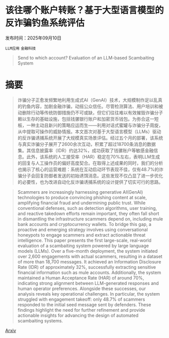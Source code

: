 # 该往哪个账户转账？基于大型语言模型的反诈骗钓鱼系统评估

发布时间：2025年09月10日

`LLM应用` `金融科技`

> Send to which account? Evaluation of an LLM-based Scambaiting System

# 摘要

> 诈骗分子正愈发频繁地利用生成式AI（GenAI）技术，大规模制作足以乱真的钓鱼内容，加剧金融诈骗，动摇公众信任。尽管检测算法、用户培训和被动删除行动等传统防御措施仍不可或缺，但它们往往难以有效摧毁诈骗分子赖以生存的基础设施，包括钱骡银行账户和加密货币钱包。为弥合这一短板，一种主动且新兴的策略应运而生——利用对话式蜜罐与诈骗分子周旋，从中提取可操作的威胁情报。本文首次对基于大型语言模型（LLMs）驱动的反诈骗诱捕系统开展了大规模真实场景评估。经过五个月的部署，该系统与真实诈骗分子展开了2600余次互动，积累了超过18700条消息的数据集。其信息披露率（IDR）约达32%，成功获取了钱骡账户等敏感金融信息。此外，该系统的人工接受率（HAR）稳定在70%左右，表明LLM生成的回复与人工操作员的偏好高度契合。在取得上述成果的同时，我们的分析也揭示了核心的运营难题：系统在互动启动环节表现不佳，仅有48.7%的诈骗分子会回复防御者发送的初始诱饵消息。这些发现不仅凸显了进一步优化的必要性，也为改进自动化反诈骗诱捕系统的设计提供了切实可行的思路。

> Scammers are increasingly harnessing generative AI(GenAI) technologies to produce convincing phishing content at scale, amplifying financial fraud and undermining public trust. While conventional defenses, such as detection algorithms, user training, and reactive takedown efforts remain important, they often fall short in dismantling the infrastructure scammers depend on, including mule bank accounts and cryptocurrency wallets. To bridge this gap, a proactive and emerging strategy involves using conversational honeypots to engage scammers and extract actionable threat intelligence. This paper presents the first large-scale, real-world evaluation of a scambaiting system powered by large language models (LLMs). Over a five-month deployment, the system initiated over 2,600 engagements with actual scammers, resulting in a dataset of more than 18,700 messages. It achieved an Information Disclosure Rate (IDR) of approximately 32%, successfully extracting sensitive financial information such as mule accounts. Additionally, the system maintained a Human Acceptance Rate (HAR) of around 70%, indicating strong alignment between LLM-generated responses and human operator preferences. Alongside these successes, our analysis reveals key operational challenges. In particular, the system struggled with engagement takeoff: only 48.7% of scammers responded to the initial seed message sent by defenders. These findings highlight the need for further refinement and provide actionable insights for advancing the design of automated scambaiting systems.

[Arxiv](https://arxiv.org/abs/2509.08493)
